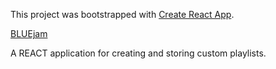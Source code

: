 This project was bootstrapped with [Create React App](https://github.com/facebook/create-react-app).

[BLUEjam](https://bluejam.surge.sh/)

A REACT application for creating and storing custom playlists.
